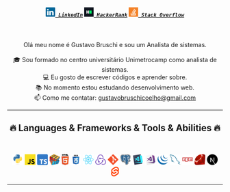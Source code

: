 <h5 align="center">
  <code><a href="https://www.linkedin.com/in/gustavobruschi/" title="LinkedIn Profile"><img width="22" src="images/linkedin.svg"> LinkedIn</a></code>
  <code><a href="https://www.hackerrank.com/gubruschi53" title="HackerRank Profile"><img width="22" src="images/hackerrank.png"> HackerRank</a></code>
  <code><a href="https://stackoverflow.com/users/21180704/gustavo-bruschi" title="Stack Overflow Profile"><img width="22" src="images/stackoverflow.svg"> Stack Overflow</a></code>
</h5>
<br>
<p align="center">
  Olá meu nome é Gustavo Bruschi e sou um Analista de sistemas.
  <br>
  <br>
  🎓 Sou formado no centro universitário Unimetrocamp como analista de sistemas.
  <br>
  💻 Eu gosto de escrever códigos e aprender sobre.
  <br>
  📚 No momento estou estudando desenvolvimento web.
  <br>
  📫 Como me contatar: <a href="mailto: gustavobruschicoelho@gmail.com">gustavobruschicoelho@gmail.com</a>
</p>

<hr>
<h2 align="center">🔥 Languages & Frameworks & Tools & Abilities 🔥</h2>
<br>
<p align="center">
  <code><img title="Python" height="25" src="images/python-original.svg"></code>
  <code><img title="Javascript" height="25" src="images/javascript.svg"></code>
  <code><img title="Typescript" height="25" src="images/typescript.svg"></code>
  <code><img title="Problem Solving" height="25" src="images/problemSolving.png"></code>
  <code><img title="HTML5" height="25" src="images/html5.svg"></code>
  <code><img title="CSS" height="25" src="images/css.svg"></code>
  <code><img title="React" height="25" src="images/react-original.svg"></code>
  <code><img title="Redux" height="25" src="images/redux.svg"></code>
  <code><img title="Git" height="25" src="images/git-original.svg"></code>
  <code><img title="PostgreSQL" height="25" src="images/postgresql.svg"></code>
  <code><img title="Visual Studio Code" height="25" src="images/vscode.png"></code>
  <code><img title="Microsoft Visual Studio" height="25" src="images/visualstudio.png"></code>
  <code><img title="JQuery" height="25" src="images/jquery-original.svg"></code>
  <code><img title="MySQL" height="25" src="images/mysql.svg"></code>
  <code><img title="npm" height="25" src="images/npm.svg"></code>
  <code><img title="ruby" height="25" src="images/ruby.svg"></code>
  <code><img title="nextJs" height="25" src="images/nextJs.svg"></code>
  <code><img title="svelte" height="25" src="images/svelte.svg"></code>
</p>
<hr>
